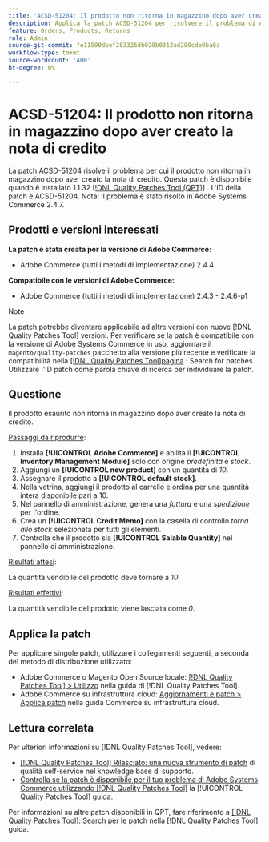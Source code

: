 ```yaml
---
title: 'ACSD-51204: Il prodotto non ritorna in magazzino dopo aver creato la nota di credito'
description: Applica la patch ACSD-51204 per risolvere il problema di Adobe Systems Commerce in cui il prodotto non torna in magazzino dopo aver creato la nota di credito.
feature: Orders, Products, Returns
role: Admin
source-git-commit: fe11599dbef283326db029b0312ad290cde0ba0a
workflow-type: tm+mt
source-wordcount: '400'
ht-degree: 0%

---
```


# ACSD-51204: Il prodotto non ritorna in magazzino dopo aver creato la nota di credito

La patch ACSD-51204 risolve il problema per cui il prodotto non ritorna in magazzino dopo aver creato la nota di credito. Questa patch è disponibile quando è installato 1.1.32 [[!DNL Quality Patches Tool (QPT)]](https://experienceleague.adobe.com/en/docs/commerce-knowledge-base/kb/announcements/commerce-announcements/magento-quality-patches-released-new-tool-to-self-serve-quality-patches) . L&#39;ID della patch è ACSD-51204. Nota: il problema è stato risolto in Adobe Systems Commerce 2.4.7.

## Prodotti e versioni interessati

**La patch è stata creata per la versione di Adobe Commerce:**

* Adobe Commerce (tutti i metodi di implementazione) 2.4.4

**Compatibile con le versioni di Adobe Commerce:**

* Adobe Commerce (tutti i metodi di implementazione) 2.4.3 - 2.4.6-p1

>[!NOTE]
>
>La patch potrebbe diventare applicabile ad altre versioni con nuove [!DNL Quality Patches Tool] versioni. Per verificare se la patch è compatibile con la versione di Adobe Systems Commerce in uso, aggiornare il `magento/quality-patches` pacchetto alla versione più recente e verificare la compatibilità nella [[!DNL Quality Patches Tool]pagina](<https://experienceleague.adobe.com/tools/commerce-quality-patches/index.html>) : Search for patches. Utilizzare l&#39;ID patch come parola chiave di ricerca per individuare la patch.

## Questione

Il prodotto esaurito non ritorna in magazzino dopo aver creato la nota di credito.

<u>Passaggi da riprodurre</u>:

1. Installa **[!UICONTROL Adobe Commerce]** e abilita il **[!UICONTROL Inventory Management Module]** solo con origine *predefinita* e *stock*.
1. Aggiungi un **[!UICONTROL new product]** con un quantità di *10*.
1. Assegnare il prodotto a **[!UICONTROL default stock]**.
1. Nella vetrina, aggiungi il prodotto al carrello e ordina per una quantità intera disponibile pari a 10.
1. Nel pannello di amministrazione, genera una *fattura* e una *spedizione* per l&#39;ordine.
1. Crea un **[!UICONTROL Credit Memo]** con la casella di controllo *torna allo stock* selezionata per tutti gli elementi.
1. Controlla che il prodotto sia **[!UICONTROL Salable Quantity]** nel pannello di amministrazione.

<u>Risultati attesi</u>:

La quantità vendibile del prodotto deve tornare a *10*.

<u>Risultati effettivi</u>:

La quantità vendibile del prodotto viene lasciata come *0*.

## Applica la patch

Per applicare singole patch, utilizzare i collegamenti seguenti, a seconda del metodo di distribuzione utilizzato:

* Adobe Commerce o Magento Open Source locale: [[!DNL Quality Patches Tool] > Utilizzo](</help/tools/quality-patches-tool/usage.md>) nella guida di [!DNL Quality Patches Tool].
* Adobe Commerce su infrastruttura cloud: [Aggiornamenti e patch > Applica patch](https://experienceleague.adobe.com/docs/commerce-cloud-service/user-guide/develop/upgrade/apply-patches.html) nella guida Commerce su infrastruttura cloud.

## Lettura correlata

Per ulteriori informazioni su [!DNL Quality Patches Tool], vedere:

* [[!DNL Quality Patches Tool] Rilasciato: una nuova strumento di patch](https://experienceleague.adobe.com/en/docs/commerce-knowledge-base/kb/announcements/commerce-announcements/magento-quality-patches-released-new-tool-to-self-serve-quality-patches) di qualità self-service nel knowledge base di supporto.
* [Controlla se la patch è disponibile per il tuo problema di Adobe Systems Commerce utilizzando [!DNL Quality Patches Tool]](/help/tools/quality-patches-tool/patches-available-in-qpt/check-patch-for-magento-issue-with-magento-quality-patches.md) la [!UICONTROL Quality Patches Tool] guida.


Per informazioni su altre patch disponibili in QPT, fare riferimento a [[!DNL Quality Patches Tool]: Search per le](<https://experienceleague.adobe.com/tools/commerce-quality-patches/index.html>) patch nella [!DNL Quality Patches Tool] guida.
